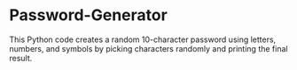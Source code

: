 # Password-Generator
  This Python code creates a random 10-character password using letters, numbers, and symbols by picking characters randomly and printing the final result.
